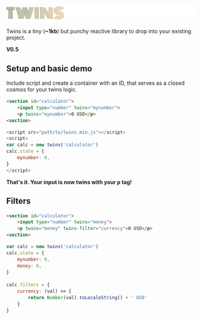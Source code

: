 ![alt text](https://github.com/andersdn11/twins/blob/main/twins.png?raw=true)

Twins is a tiny (**~1kb**) but punchy reactive library to drop into your existing project.

**V0.5**


## Setup and basic demo

Include script and create a container with an ID, that serves as a closed cosmos for your twins logic.

```html
<section id="calculator">
	<input type="number" twins="mynumber">
	<p twins="mynumber">0 USD</p>
<section>
```
```javascript
<script src="path/to/twins.min.js"></script>
<script>
var calc = new twins('calculator')
calc.state = {
	mynumber: 0,
}
</script>
```

**That's it. Your input is now twins with your p tag!**

## Filters

```html
<section id="calculator">
	<input type="number" twins="money">
	<p twins="money" twins-filter="currency">0 USD</p>
<section>
```
```javascript
var calc = new twins('calculator')
calc.state = {
	mynumber: 0,
	money: 0,
}

calc.filters = {
	currency: (val) => {
		return Number(val).toLocaleString() + ' USD'
	}
}
```
